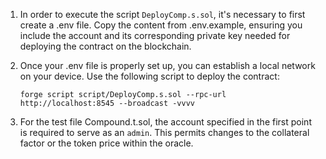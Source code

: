 1. In order to execute the script `DeployComp.s.sol`, it's necessary to first create a .env file. Copy the content from .env.example, ensuring you include the account and its corresponding private key needed for deploying the contract on the blockchain.

2. Once your .env file is properly set up, you can establish a local network on your device. Use the following script to deploy the contract:
    ```
    forge script script/DeployComp.s.sol --rpc-url http://localhost:8545 --broadcast -vvvv
    ```
3. For the test file Compound.t.sol, the account specified in the first point is required to serve as an `admin`. This permits changes to the collateral factor or the token price within the oracle.